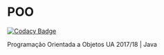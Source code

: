 # POO

[![Codacy Badge](https://api.codacy.com/project/badge/Grade/f8f839585e3940aaabdf18a64e682383)](https://app.codacy.com/app/tomas99batista/POO?utm_source=github.com&utm_medium=referral&utm_content=tomas99batista/POO&utm_campaign=Badge_Grade_Settings)

Programação Orientada a Objetos UA 2017/18 | Java
